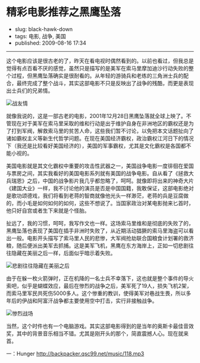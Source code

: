 # 精彩电影推荐之黑鹰坠落

- slug: black-hawk-down
- tags: 电影, 战争, 美国
- published: 2009-08-16 17:34

----------

这个电影应该是很古老的了，昨天在看电视时偶然看到的。以前也看过，但我总是觉得有点百看不厌的感觉，虽然只是描写的是美军在索马里摩加迪沙行动失败的整个过程，但黑鹰坠落确实是很耐看的。从年轻的游骑兵和老练的三角洲士兵的配合，最终完成了整个战斗，其实这部电影不只是反映出了战争的残酷，而更是表现出士兵们的兄弟情。

![战友情](//dn-serho.qbox.me/blog/2009081601.jpg "战友情")

就像我说的，这是一部古老的电影，2001年12月28日黑鹰坠落就全球上映了。不管现在对于美军在索马里采取的维和行动是出于维护自身在非洲地区的霸权还是为了打到军阀，解救索马里的贫苦人命，这些我们暂不讨论，以免把本文话题扯向了诸如霸权主义等新生代哲学问题。在现在美国经济霸权，政治霸权江河日下的情况下（我还是比较看好美国经济的），美国的军事霸权，尤其是文化霸权是各国都不能小视的。

美国电影就是其文化霸权中重要的攻击性武器之一，美国战争电影一度徘徊在爱国与票房之间，其实我看好的美国电影系列就有美国的战争电影。自从看了《拯救大兵瑞恩》之后，中国的战争影片我几乎都忽略了，呵呵。就像即将出来的神奇大片《建国大业》一样，我不讨论他的演员是否是中国国籍，我敢保证，这部电影绝对是歌功颂德戏，我们将看到老蒋的智商就像他光头一样渺茫，老蒋的兵是豆腐做的，而小毛是如何如何的如何，这些不想说了。当国家政治对某电影抛来匕首时，他只好自宫或者生下来就是个怪胎。

扯远了，我的习惯，呵呵，我写作文也一样。这场索马里维和是彻底的失败了的，黑鹰坠落也表现了美国在插手非洲时失败了，从近期活动猖獗的索马里海盗可以看出一般。电影开头描写了索马里人民的悲惨，大军阀抢劫联合国粮食计划署的救济粮，随后便派出美军去抓捕。这是美军飞机，黑鹰在东方海岸上，正如一切悲剧往往隐藏在美丽之后一样，后面似乎暗示着失败。

![悲剧往往隐藏在美丽之后](//dn-serho.qbox.me/blog/2009081602.jpg "悲剧往往隐藏在美丽之后")

由于在躲一枚火箭弹时，正在机降的一名士兵不幸落下，这也就是整个事件的导火索吧，似乎是蝴蝶效应，最后在惨烈的战争之后，美军死了19人，损失飞机2架，而索马里军民共死伤5000多人。这个惨重的教训，使得美军对巷战生畏，所以多年后的伊战和阿富汗战争都主要使用空中打击，实行非接触战争。

![惨烈战场](//dn-serho.qbox.me/blog/2009081603.jpg "激烈战场")

当然，这个时件也有一个电脑游戏。其实这部电影得到的是当年的奥斯卡最佳音效奖，其中的背景音乐相当不错。尤其是刚开头的那个，简直震撼人心。现在就来首。

一：Hunger   http://backpacker.qsc99.net/music/118.mp3
